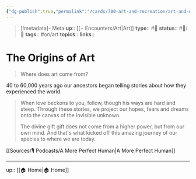```yaml
---
{"dg-publish":true,"permalink":"/cards/700-art-and-recreation/art-and-design/the-origins-of-art/","title":"The Origins of Art"}
---
```


> [!metadata]- Meta
> **up**:: [[+ Encounters/Art\|Art]]
> **type**:: #📝 
> **status**:: #📝/🌱 
> **tags**::  #on/art
> **topics**:: 
> **links**::


# The Origins of Art

> Where does art come from?

40 to 60,000 years ago our ancestors began telling stories about how they experienced the world. 

> When love beckons to you, follow, though his ways are hard and steep. Through these stories, we project our hopes, fears and dreams onto the canvas of the invisible unknown.
> 
> The divine gift gift does not come from a higher power, but from our own mind. And that's what kicked off this amazing journey of our species to where we are today.
> 
[[Sources/🎙 Podcasts/A More Perfect Human\|A More Perfect Human]]



---
up:: [[🏠 Home\|🏠 Home]]

